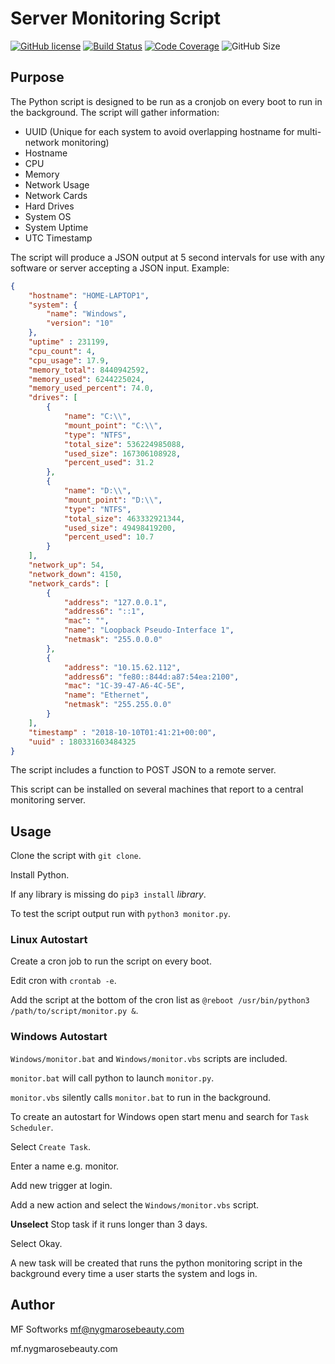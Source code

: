 # Server Monitoring Script

[![GitHub license](https://img.shields.io/github/license/mfappsandweb/Server-Monitoring-Script.svg)](https://github.com/mfappsandweb/Server-Monitoring-Script/blob/master/LICENSE.md) [![Build Status](https://travis-ci.com/mfappsandweb/Server-Monitoring-Script.svg?branch=master)](https://travis-ci.com/mfappsandweb/Server-Monitoring-Script)
[![Code Coverage](https://codecov.io/gh/mfappsandweb/Server-Monitoring-Script/branch/master/graphs/badge.svg)](https://codecov.io/gh/mfappsandweb/Server-Monitoring-Script) ![GitHub Size](https://img.shields.io/github/repo-size/mfappsandweb/Server-Monitoring-Script.svg)

## Purpose

The Python script is designed to be run as a cronjob on every boot to run in the background.
The script will gather information:

- UUID (Unique for each system to avoid overlapping hostname for multi-network monitoring)
- Hostname
- CPU
- Memory
- Network Usage
- Network Cards
- Hard Drives
- System OS
- System Uptime
- UTC Timestamp

The script will produce a JSON output at 5 second intervals for use with any software or server accepting a JSON input.
Example:

```json
{
    "hostname": "HOME-LAPTOP1",
    "system": {
        "name": "Windows",
        "version": "10"
    },
    "uptime" : 231199,
    "cpu_count": 4,
    "cpu_usage": 17.9,
    "memory_total": 8440942592,
    "memory_used": 6244225024,
    "memory_used_percent": 74.0,
    "drives": [
        {
            "name": "C:\\",
            "mount_point": "C:\\",
            "type": "NTFS",
            "total_size": 536224985088,
            "used_size": 167306108928,
            "percent_used": 31.2
        },
        {
            "name": "D:\\",
            "mount_point": "D:\\",
            "type": "NTFS",
            "total_size": 463332921344,
            "used_size": 49498419200,
            "percent_used": 10.7
        }
    ],
    "network_up": 54,
    "network_down": 4150,
    "network_cards": [
        {
            "address": "127.0.0.1",
            "address6": "::1",
            "mac": "",
            "name": "Loopback Pseudo-Interface 1",
            "netmask": "255.0.0.0"
        },
        {
            "address": "10.15.62.112",
            "address6": "fe80::844d:a87:54ea:2100",
            "mac": "1C-39-47-A6-4C-5E",
            "name": "Ethernet",
            "netmask": "255.255.0.0"
        }
    ],
    "timestamp" : "2018-10-10T01:41:21+00:00",
    "uuid" : 180331603484325
}
```

The script includes a function to POST JSON to a remote server.

This script can be installed on several machines that report to a central monitoring server.

## Usage

Clone the script with `git clone`.

Install Python.

If any library is missing do `pip3 install` *library*.

To test the script output run with `python3 monitor.py`.

### **Linux Autostart**

Create a cron job to run the script on every boot.

Edit cron with `crontab -e`.

Add the script at the bottom of the cron list as `@reboot /usr/bin/python3 /path/to/script/monitor.py &`.

### **Windows Autostart**

`Windows/monitor.bat` and `Windows/monitor.vbs` scripts are included.

`monitor.bat` will call python to launch `monitor.py`.

`monitor.vbs` silently calls `monitor.bat` to run in the background.

To create an autostart for Windows open start menu and search for `Task Scheduler`.

Select `Create Task`.

Enter a name e.g. monitor.

Add new trigger at login.

Add a new action and select the `Windows/monitor.vbs` script.

**Unselect** Stop task if it runs longer than 3 days.

Select Okay.

A new task will be created that runs the python monitoring script in the background every time a user starts the system and logs in.

## Author

MF Softworks <mf@nygmarosebeauty.com>

mf.nygmarosebeauty.com